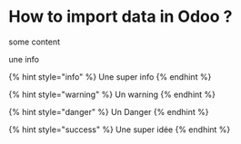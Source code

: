 # How to import data in Odoo ?

some content

une info

{% hint style="info" %}
Une super info
{% endhint %}

{% hint style="warning" %}
Un warning
{% endhint %}

{% hint style="danger" %}
Un Danger
{% endhint %}

{% hint style="success" %}
Une super idée
{% endhint %}

